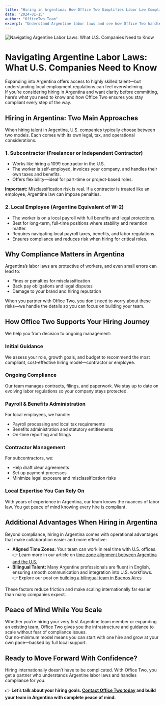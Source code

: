 ```yaml
---
title: "Hiring in Argentina: How Office Two Simplifies Labor Law Compliance"
date: "2024-01-15"
author: "OfficeTwo Team"
excerpt: "Understand Argentine labor laws and see how Office Two handles compliance, payroll, and hiring models so you can scale with confidence."
---
```


![Navigating Argentine Labor Laws: What U.S. Companies Need to Know](/images/navigating-argentine-labor-laws.jpg)


# Navigating Argentine Labor Laws: What U.S. Companies Need to Know

Expanding into Argentina offers access to highly skilled talent—but understanding local employment regulations can feel overwhelming.  
If you’re considering hiring in Argentina and want clarity before committing, here’s what you need to know and how Office Two ensures you stay compliant every step of the way.

## Hiring in Argentina: Two Main Approaches

When hiring talent in Argentina, U.S. companies typically choose between two models. Each comes with its own legal, tax, and operational considerations.

### 1. Subcontractor (Freelancer or Independent Contractor)

- Works like hiring a 1099 contractor in the U.S.  
- The worker is self-employed, invoices your company, and handles their own taxes and benefits.  
- Offers flexibility—ideal for part-time or project-based roles.  

**Important:** Misclassification risk is real. If a contractor is treated like an employee, Argentine law can impose penalties.

### 2. Local Employee (Argentine Equivalent of W-2)

- The worker is on a local payroll with full benefits and legal protections.  
- Best for long-term, full-time positions where stability and retention matter.  
- Requires navigating local payroll taxes, benefits, and labor regulations.  
- Ensures compliance and reduces risk when hiring for critical roles.  

## Why Compliance Matters in Argentina

Argentina’s labor laws are protective of workers, and even small errors can lead to:

- Fines or penalties for misclassification  
- Back pay obligations and legal disputes  
- Damage to your brand and hiring reputation  

When you partner with Office Two, you don’t need to worry about these risks—we handle the details so you can focus on building your team.

## How Office Two Supports Your Hiring Journey

We help you from decision to ongoing management:

### Initial Guidance
We assess your role, growth goals, and budget to recommend the most compliant, cost-effective hiring model—contractor or employee.

### Ongoing Compliance
Our team manages contracts, filings, and paperwork. We stay up to date on evolving labor regulations so your company stays protected.

### Payroll & Benefits Administration
For local employees, we handle:

- Payroll processing and local tax requirements  
- Benefits administration and statutory entitlements  
- On-time reporting and filings  

### Contractor Management
For subcontractors, we:

- Help draft clear agreements  
- Set up payment processes  
- Minimize legal exposure and misclassification risks  

### Local Expertise You Can Rely On
With years of experience in Argentina, our team knows the nuances of labor law. You get peace of mind knowing every hire is compliant.

## Additional Advantages When Hiring in Argentina

Beyond compliance, hiring in Argentina comes with operational advantages that make collaboration easier and more effective:

- **Aligned Time Zones:** Your team can work in real time with U.S. offices.  
  👉 Learn more in our article on [time zone alignment between Argentina and the U.S.](#)  
- **Bilingual Talent:** Many Argentine professionals are fluent in English, ensuring smooth communication and integration into U.S. workflows.  
  👉 Explore our post on [building a bilingual team in Buenos Aires](#)  

These factors reduce friction and make scaling internationally far easier than many companies expect.

## Peace of Mind While You Scale

Whether you’re hiring your very first Argentine team member or expanding an existing team, Office Two gives you the infrastructure and guidance to scale without fear of compliance issues.  
Our no-minimum model means you can start with one hire and grow at your own pace—backed by full local support.

## Ready to Move Forward With Confidence?

Hiring internationally doesn’t have to be complicated. With Office Two, you get a partner who understands Argentine labor laws and handles compliance for you.

👉 **Let’s talk about your hiring goals. [Contact Office Two today](https://www.officetwo.com/contact-us/) and build your team in Argentina with complete peace of mind.**
